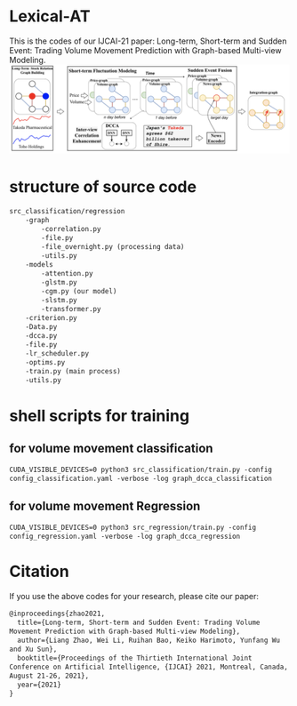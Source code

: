 
# Lexical-AT 
This is the codes of our IJCAI-21 paper: Long-term, Short-term and Sudden Event: Trading Volume Movement Prediction with Graph-based Multi-view Modeling.
![The architecture of our CGM](https://github.com/lancopku/CGM/blob/master/model.png)
# structure of source code 
```
src_classification/regression 
    -graph 
        -correlation.py 
        -file.py 
        -file_overnight.py (processing data)
        -utils.py 
    -models 
        -attention.py 
        -glstm.py 
        -cgm.py (our model)
        -slstm.py 
        -transformer.py 
    -criterion.py 
    -Data.py 
    -dcca.py
    -file.py 
    -lr_scheduler.py 
    -optims.py 
    -train.py (main process)
    -utils.py 
```
# shell scripts for training 

## for volume movement classification
```
CUDA_VISIBLE_DEVICES=0 python3 src_classification/train.py -config config_classification.yaml -verbose -log graph_dcca_classification
```
## for volume movement Regression 
```
CUDA_VISIBLE_DEVICES=0 python3 src_regression/train.py -config config_regression.yaml -verbose -log graph_dcca_regression
```
# Citation
If you use the above codes for your research, please cite our paper:
```
@inproceedings{zhao2021,
  title={Long-term, Short-term and Sudden Event: Trading Volume Movement Prediction with Graph-based Multi-view Modeling},
  author={Liang Zhao, Wei Li, Ruihan Bao, Keiko Harimoto, Yunfang Wu and Xu Sun},
  booktitle={Proceedings of the Thirtieth International Joint Conference on Artificial Intelligence, {IJCAI} 2021, Montreal, Canada, August 21-26, 2021},
  year={2021}
}
```
